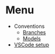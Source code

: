 # Menu

-   Conventions
    -   [Branches](/docs/conventions/branch.md)
    -   [Models](/docs/conventions/language.md)
-   [VSCode setup](/docs/vscode.md.md)
